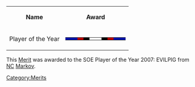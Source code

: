 <table>
<tbody>
<tr class="odd">
<td style="text-align: center;"><p><b>Name</b></p></td>
<td style="text-align: center;"><p><b>Award</b></p></td>
</tr>
<tr class="even">
<td style="text-align: center;"><p>Player of the Year</p></td>
<td style="text-align: center;"><table class="bigmerit">
<tr>
<td bgcolor="#0014a9">
</td>
<td bgcolor="#0014a9">
</td>
<td bgcolor="#b90400">
</td>
<td bgcolor="#010400">
</td>
<td bgcolor="#ffffff">
</td>
<td bgcolor="#ffffff">
</td>
<td bgcolor="#010400">
</td>
<td bgcolor="#b90400">
</td>
<td bgcolor="#0014a9">
</td>
<td bgcolor="#0014a9">
</td>
</tr>
</table></td>
</tr>
</tbody>
</table>

This [Merit](Merit "wikilink") was awarded to the SOE Player of the Year
2007: EVILPIG from [NC](New_Conglomerate "wikilink")
[Markov](Markov "wikilink").

[Category:Merits](Category:Merits "wikilink")